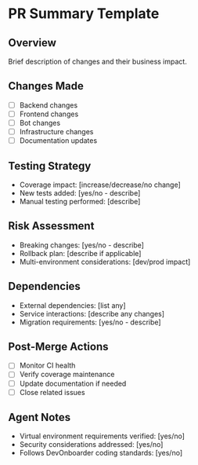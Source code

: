 # PR Summary Template

## Overview

Brief description of changes and their business impact.

## Changes Made

- [ ] Backend changes
- [ ] Frontend changes  
- [ ] Bot changes
- [ ] Infrastructure changes
- [ ] Documentation updates

## Testing Strategy

- Coverage impact: [increase/decrease/no change]
- New tests added: [yes/no - describe]
- Manual testing performed: [describe]

## Risk Assessment

- Breaking changes: [yes/no - describe]
- Rollback plan: [describe if applicable]
- Multi-environment considerations: [dev/prod impact]

## Dependencies

- External dependencies: [list any]
- Service interactions: [describe any changes]
- Migration requirements: [yes/no - describe]

## Post-Merge Actions

- [ ] Monitor CI health
- [ ] Verify coverage maintenance
- [ ] Update documentation if needed
- [ ] Close related issues

## Agent Notes

- Virtual environment requirements verified: [yes/no]
- Security considerations addressed: [yes/no]
- Follows DevOnboarder coding standards: [yes/no]
